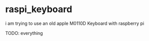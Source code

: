 # raspi_keyboard
i am trying to use an old apple M0110D Keyboard with raspberry pi

TODO: everything
